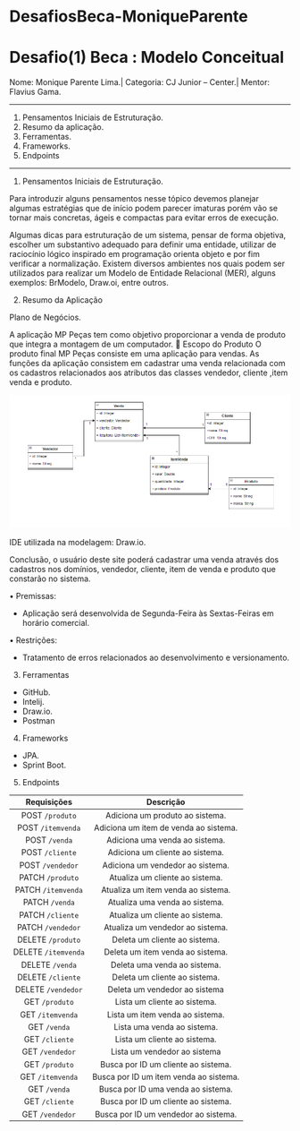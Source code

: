 # DesafiosBeca-MoniqueParente

# Desafio(1) Beca : Modelo Conceitual

Nome: Monique Parente Lima.|
Categoria: CJ Junior – Center.| 
Mentor: Flavius Gama.
______________________________________________________________________________________________________________________________________________________________________________
1.	Pensamentos Iniciais de Estruturação.
2.	Resumo da aplicação.
3.	Ferramentas.
4.	Frameworks.
5. Endpoints
______________________________________________________________________________________________________________________________________________________________________________
1.	Pensamentos Iniciais de Estruturação.

Para introduzir alguns pensamentos nesse tópico devemos planejar algumas estratégias que de início podem parecer imaturas porém vão se tornar mais concretas, ágeis e compactas para evitar erros de execução.  

Algumas dicas para estruturação de um sistema, pensar de forma objetiva, escolher um substantivo adequado para definir uma entidade, utilizar de raciocínio lógico inspirado em programação orienta objeto e por fim verificar a normalização. Existem diversos ambientes nos quais podem ser utilizados para realizar um Modelo de Entidade Relacional (MER), alguns exemplos: BrModelo, Draw.oi, entre outros.

2.	Resumo da Aplicação

Plano de Negócios.

A aplicação MP Peças tem como objetivo proporcionar a venda de produto que integra a montagem de um computador.
	Escopo do Produto
O produto final MP Peças consiste em uma aplicação para vendas.
As funções da aplicação consistem em cadastrar uma venda relacionada com os cadastros relacionados aos atributos das classes vendedor, cliente ,item venda e produto.   

![DIAGRAMACONCEITUALOFICIAL.PNG](DIAGRAMACONCEITUALOFICIAL.PNG)
 
 IDE utilizada na modelagem: Draw.io.

Conclusão, o usuário deste site poderá cadastrar uma venda através dos cadastros nos domínios, vendedor, cliente, item de venda e produto que constarão no sistema.

  •	Premissas: 
- Aplicação será desenvolvida de Segunda-Feira às Sextas-Feiras em horário comercial.

 •	Restrições:
- Tratamento de erros relacionados ao desenvolvimento e versionamento.

3.	Ferramentas
- GitHub.
- Intelij.
- Draw.io.
- Postman

4.	Frameworks
- JPA.
- Sprint Boot.

5. Endpoints
 
Requisições | Descrição|
:-------------: | :----------------: 
 POST `/produto` | Adiciona um produto ao sistema.
 POST `/itemvenda` | Adiciona um item de venda ao sistema.
 POST `/venda` | Adiciona uma venda ao sistema.
 POST `/cliente`| Adiciona um cliente ao sistema.
 POST `/vendedor` | Adiciona um vendedor ao sistema.
 PATCH `/produto` | Atualiza um cliente ao sistema.
 PATCH `/itemvenda` | Atualiza um item venda ao sistema.
 PATCH `/venda` | Atualiza uma venda ao sistema.
 PATCH `/cliente` | Atualiza um cliente ao sistema.
 PATCH `/vendedor` | Atualiza um vendedor ao sistema.
 DELETE `/produto` | Deleta um cliente ao sistema.
 DELETE `/itemvenda` | Deleta um item venda ao sistema.
 DELETE `/venda` | Deleta uma venda ao sistema.
 DELETE `/cliente` | Deleta um cliente ao sistema.
 DELETE `/vendedor` | Deleta um vendedor ao sistema
 GET `/produto` | Lista um cliente ao sistema.
 GET `/itemvenda` | Lista um item venda ao sistema.
 GET `/venda`| Lista uma venda ao sistema.
 GET `/cliente` | Lista um cliente ao sistema.
 GET `/vendedor` | Lista um vendedor ao sistema
 GET `/produto` | Busca por ID um cliente ao sistema.
 GET `/itemvenda` | Busca por ID um item venda ao sistema.
 GET `/venda` | Busca por ID uma venda ao sistema.
 GET `/cliente` | Busca por ID um cliente ao sistema.
 GET `/vendedor` | Busca por ID um vendedor ao sistema.
 
 
 


